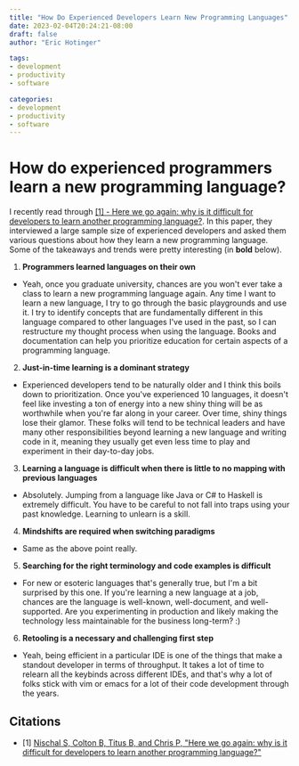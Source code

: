 ```yaml
---
title: "How Do Experienced Developers Learn New Programming Languages"
date: 2023-02-04T20:24:21-08:00
draft: false
author: "Eric Hotinger"

tags:
- development
- productivity
- software

categories:
- development
- productivity
- software
---
```


# How do experienced programmers learn a new programming language?

I recently read through [[1] - Here we go again: why is it difficult
for developers to learn another programming language?](#citations). In
this paper, they interviewed a large sample size of experienced
developers and asked them various questions about how they learn a new
programming language. Some of the takeaways and trends were pretty
interesting (in **bold** below).

1. **Programmers learned languages on their own**
- Yeah, once you graduate university, chances are you won't ever take
a class to learn a new programming language again. Any time I want to
learn a new language, I try to go through the basic playgrounds and
use it. I try to identify concepts that are fundamentally different in
this language compared to other languages I've used in the past, so I
can restructure my thought process when using the language. Books and
documentation can help you prioritize education for certain aspects of
a programming language.

2. **Just-in-time learning is a dominant strategy**
- Experienced developers tend to be naturally older and I think this
boils down to prioritization. Once you've experienced 10 languages, it
doesn't feel like investing a ton of energy into a new shiny thing
will be as worthwhile when you're far along in your career. Over time,
shiny things lose their glamor. These folks will tend to be technical
leaders and have many other responsibilities beyond learning a new
language and writing code in it, meaning they usually get even less
time to play and experiment in their day-to-day jobs.

3. **Learning a language is difficult when there is little to no
mapping with previous languages**
- Absolutely. Jumping from a language like Java or C# to Haskell is
extremely difficult. You have to be careful to not fall into traps
using your past knowledge. Learning to unlearn is a skill.

4. **Mindshifts are required when switching paradigms**
- Same as the above point really.

5. **Searching for the right terminology and code examples is difficult**
- For new or esoteric languages that's generally true, but I'm a bit
surprised by this one. If you're learning a new language at a job,
chances are the language is well-known, well-document, and
well-supported. Are you experimenting in production and likely making
the technology less maintainable for the business long-term? :)

6. **Retooling is a necessary and challenging first step**
- Yeah, being efficient in a particular IDE is one of the things that
make a standout developer in terms of throughput. It takes a lot of
time to relearn all the keybinds across different IDEs, and that's why
a lot of folks stick with vim or emacs for a lot of their code
development through the years.

## Citations
- [1] [Nischal S, Colton B, Titus B, and Chris P, "Here we go again: why is it difficult for developers to learn another programming language?"](https://dl.acm.org/doi/10.1145/3511062)